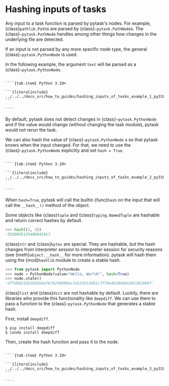 # Hashing inputs of tasks

Any input to a task function is parsed by pytask's nodes. For example,
{class}`pathlib.Path`s are parsed by {class}`~pytask.PathNode`s. The
{class}`~pytask.PathNode` handles among other things how changes in the underlying file
are detected.

If an input is not parsed by any more specific node type, the general
{class}`~pytask.PythonNode` is used.

In the following example, the argument `text` will be parsed as a
{class}`~pytask.PythonNode`.

`````{tab-set}

````{tab-item} Python 3.10+

```{literalinclude} ../../../docs_src/how_to_guides/hashing_inputs_of_tasks_example_1_py310.py
```

````
`````

By default, pytask does not detect changes in {class}`~pytask.PythonNode` and if the
value would change (without changing the task module), pytask would not rerun the task.

We can also hash the value of {class}`~pytask.PythonNode` s so that pytask knows when
the input changed. For that, we need to use the {class}`~pytask.PythonNode` explicitly
and set `hash = True`.

`````{tab-set}

````{tab-item} Python 3.10+

```{literalinclude} ../../../docs_src/how_to_guides/hashing_inputs_of_tasks_example_2_py310.py
```

````
`````

When `hash=True`, pytask will call the builtin {func}`hash` on the input that will call
the `__hash__()` method of the object.

Some objects like {class}`tuple` and {class}`typing.NamedTuple` are hashable and return
correct hashes by default.

```python
>>> hash((1, 2))
-3550055125485641917
```

{class}`str` and {class}`bytes` are special. They are hashable, but the hash changes
from interpreter session to interpreter session for security reasons (see
{meth}`object.__hash__` for more information). pytask will hash them using the
{mod}`hashlib` module to create a stable hash.

```python
>>> from pytask import PythonNode
>>> node = PythonNode(value="Hello, World!", hash=True)
>>> node.state()
'dffd6021bb2bd5b0af676290809ec3a53191dd81c7f70a4b28688a362182986f'
```

{class}`list` and {class}`dict` are not hashable by default. Luckily, there are
libraries who provide this functionality like `deepdiff`. We can use them to pass a
function to the {class}`~pytask.PythonNode` that generates a stable hash.

First, install `deepdiff`.

```console
$ pip install deepdiff
$ conda install deepdiff
```

Then, create the hash function and pass it to the node.

`````{tab-set}

````{tab-item} Python 3.10+

```{literalinclude} ../../../docs_src/how_to_guides/hashing_inputs_of_tasks_example_3_py310.py
```

````
`````
